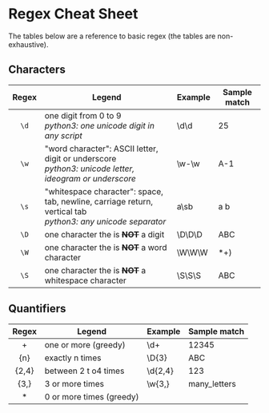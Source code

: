 # Regex Cheat Sheet
The tables below are a reference to basic regex (the tables are non-exhaustive).

## Characters

|Regex|Legend|Example|Sample match|
|:-:|---|---|---|
|`\d`|one digit from 0 to 9<br>*python3: one unicode digit in any script*|\d\d|25|
|`\w`|"word character": ASCII letter, digit or underscore<br>*python3: unicode letter, ideogram or underscore*|\w-\w|A-1|
|`\s`|"whitespace character": space, tab, newline, carriage return, vertical tab<br>*python3: any unicode separator*|a\sb|a b|
|`\D`|one character the is **~~NOT~~** a digit|\\D\\D\\D|ABC|
|`\W`|one character the is **~~NOT~~** a word character|\\W\\W\\W|*+\)|
|`\S`|one character the is **~~NOT~~** a whitespace character|\\S\\S\\S|ABC|

## Quantifiers

|Regex|Legend|Example|Sample match|
|:-:|---|---|---|
|\+|one or more (greedy)|\\d+|12345|
|\{n\}|exactly n times|\\D\{3\}|ABC|
|\{2,4\}|between 2 t o4 times|\\d\{2,4\}|123|
|\{3,\}|3 or more times|\\w\{3,\}|many_letters|
|\*|0 or more times (greedy)|